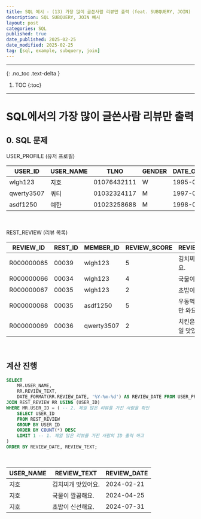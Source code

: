 ```yaml
---
title: SQL 예시 - (13) 가장 많이 글쓴사람 리뷰만 출력 (feat. SUBQUERY, JOIN)
description: SQL SUBQUERY, JOIN 예시
layout: post
categories: SQL
published: true
date_published: 2025-02-25
date_modified: 2025-02-25
tag: [sql, example, subquery, join]
---
```

---
{: .no_toc .text-delta }

1. TOC
{:toc}
---

<!-- 글의 제목은 #
    나머지 큰 제목은 ##
    이후 나머지는 3개이상 -->

# SQL에서의 가장 많이 글쓴사람 리뷰만 출력

## 0. SQL 문제

USER_PROFILE (유저 프로필)

| USER_ID | USER_NAME | TLNO | GENDER | DATE_OF_BIRTH | 
| --- | --- | --- | --- | --- |
| wlgh123 | 지호 | 01076432111 | W | 1995-07-31 | 
| qwerty3507 | 쿼티 | 01032324117 | M | 1997-02-25 | 
| asdf1250 | 예한 | 01023258688 | M | 1998-04-12 | 

<br>

REST_REVIEW (리뷰 목록)

| REVIEW_ID | REST_ID | MEMBER_ID | REVIEW_SCORE | REVIEW_TEXT | REVIEW_DATE | 
| --- | --- | --- | --- | --- | --- |
| R000000065 | 00039 | wlgh123 | 5 | 김치찌개 맛있어요. | 2024-02-21 | 
| R000000066 | 00034 | wlgh123 | 4 | 국물이 깔끔해요. | 2024-04-25 | 
| R000000067 | 00035 | wlgh123 | 2 | 초밥이 신선해요. | 2024-07-31 | 
| R000000068 | 00035 | asdf1250 | 5 | 우동먹으로 여기만 와요. | 2024-06-11 | 
| R000000069 | 00036 | qwerty3507 | 2 | 치킨은 여기가 제일 맛있어요. | 2024-08-10 | 

<br>

## 계산 진행
```sql
SELECT 
    MR.USER_NAME, 
    RR.REVIEW_TEXT, 
    DATE_FORMAT(RR.REVIEW_DATE, '%Y-%m-%d') AS REVIEW_DATE FROM USER_PROFILE MR
JOIN REST_REVIEW RR USING (USER_ID)
WHERE MR.USER_ID = ( -- 2. 제일 많은 리뷰를 가진 사람을 확인 
    SELECT USER_ID 
    FROM REST_REVIEW 
    GROUP BY USER_ID 
    ORDER BY COUNT(*) DESC 
    LIMIT 1 -- 1. 제일 많은 리뷰를 가진 사람의 ID 출력 하고
)
ORDER BY REVIEW_DATE, REVIEW_TEXT;
```
<br>

| USER_NAME | REVIEW_TEXT | REVIEW_DATE |
| --- | --- | --- |
| 지호 | 김치찌개 맛있어요. | 2024-02-21 |
| 지호 | 국물이 깔끔해요. | 2024-04-25 |
| 지호 | 초밥이 신선해요. | 2024-07-31 |